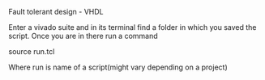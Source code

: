 Fault tolerant design - VHDL 

Enter a vivado suite and in its terminal find a folder in which you saved the script. 
Once you are in there run a command 

source run.tcl

Where run is name of a script(might vary depending on a project)
